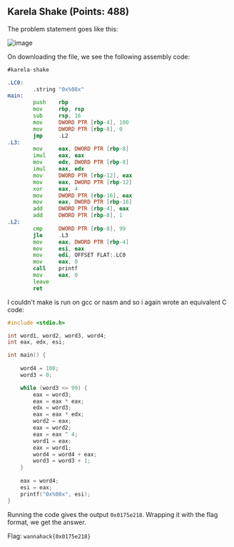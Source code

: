 ## Karela Shake (Points: 488)

The problem statement goes like this:

![image](https://user-images.githubusercontent.com/98008131/164891927-b93ff5e4-d741-471e-ac34-998b3899df93.png)

On downloading the file, we see the following assembly code:

```asm
#karela-shake

.LC0:
        .string "0x%08x"
main:
        push    rbp
        mov     rbp, rsp
        sub     rsp, 16
        mov     DWORD PTR [rbp-4], 100
        mov     DWORD PTR [rbp-8], 0
        jmp     .L2
.L3:
        mov     eax, DWORD PTR [rbp-8]
        imul    eax, eax
        mov     edx, DWORD PTR [rbp-8]
        imul    eax, edx
        mov     DWORD PTR [rbp-12], eax
        mov     eax, DWORD PTR [rbp-12]
        xor     eax, 4
        mov     DWORD PTR [rbp-16], eax
        mov     eax, DWORD PTR [rbp-16]
        add     DWORD PTR [rbp-4], eax
        add     DWORD PTR [rbp-8], 1
.L2:
        cmp     DWORD PTR [rbp-8], 99
        jle     .L3
        mov     eax, DWORD PTR [rbp-4]
        mov     esi, eax
        mov     edi, OFFSET FLAT:.LC0
        mov     eax, 0
        call    printf
        mov     eax, 0
        leave
        ret
```

I couldn't make is run on gcc or nasm and so i again wrote an equivalent C code:

```C
#include <stdio.h>

int word1, word2, word3, word4;
int eax, edx, esi;

int main() {
    
    word4 = 100;
    word3 = 0;

    while (word3 <= 99) {
        eax = word3;
        eax = eax * eax;
        edx = word3;
        eax = eax * edx;
        word2 = eax;
        eax = word2;
        eax = eax ^ 4;
        word1 = eax;
        eax = word1;
        word4 = word4 + eax;
        word3 = word3 + 1;
    }
    
    eax = word4;
    esi = eax;
    printf("0x%08x", esi);
}
```

Running the code gives the output `0x0175e218`. Wrapping it with the flag format, we get the answer.

Flag: `wannahack{0x0175e218}`
